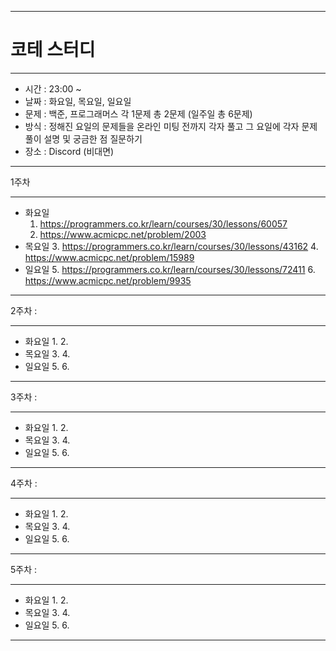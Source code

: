 ***
# 코테 스터디
***
+ 시간 : 23:00 ~
+ 날짜 : 화요일, 목요일, 일요일
+ 문제 : 백준, 프로그래머스 각 1문제 총 2문제 (일주일 총 6문제)
+ 방식 : 정해진 요일의 문제들을 온라인 미팅 전까지 각자 풀고 그 요일에 각자 문제풀이 설명 및 궁금한 점 질문하기
+ 장소 : Discord (비대면)
***
1주차
***
+ 화요일
    1.  https://programmers.co.kr/learn/courses/30/lessons/60057
    2.  https://www.acmicpc.net/problem/2003
+ 목요일
    3.  https://programmers.co.kr/learn/courses/30/lessons/43162
    4.  https://www.acmicpc.net/problem/15989
+ 일요일
    5.  https://programmers.co.kr/learn/courses/30/lessons/72411
    6.  https://www.acmicpc.net/problem/9935
***
2주차 :
***
+ 화요일
    1. 
    2. 
+ 목요일
    3. 
    4. 
+ 일요일
    5. 
    6. 
***
3주차 :
***
+ 화요일
    1. 
    2. 
+ 목요일
    3. 
    4. 
+ 일요일
    5. 
    6. 
***
4주차 :
***
+ 화요일
    1. 
    2. 
+ 목요일
    3. 
    4. 
+ 일요일
    5. 
    6. 
***
5주차 :
***
+ 화요일
    1. 
    2. 
+ 목요일
    3. 
    4. 
+ 일요일
    5. 
    6. 
***